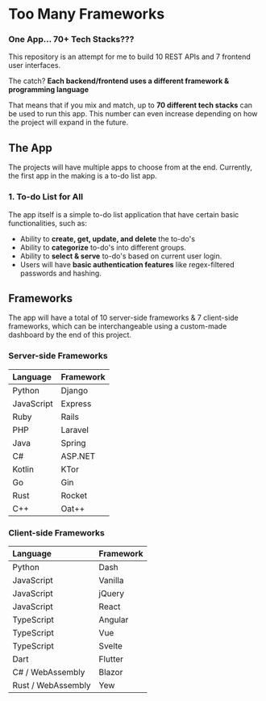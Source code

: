 # Too Many Frameworks
### One App... 70+ Tech Stacks???
This repository is an attempt for me to build 10 REST APIs and 7 frontend user interfaces. 

The catch? **Each backend/frontend uses a different framework & programming language**

That means that if you mix and match, up to **70 different tech stacks** can be used to run this app. This number can even increase depending on how the project will expand in the future.

## The App
The projects will have multiple apps to choose from at the end. Currently, the first app in the making is a to-do list app.

### 1. To-do List for All
The app itself is a simple to-do list application that have certain basic functionalities, such as:
* Ability to **create, get, update, and delete** the to-do's
* Ability to **categorize** to-do's into different groups.
* Ability to **select & serve** to-do's based on current user login.
* Users will have **basic authentication features** like regex-filtered passwords and hashing.

## Frameworks
The app will have a total of 10 server-side frameworks & 7 client-side frameworks, which can be interchangeable using a custom-made dashboard by the end of this project.

### Server-side Frameworks
| Language   | Framework |
| :---       | :---      |
| Python     | Django    |
| JavaScript | Express   |
| Ruby       | Rails     |
| PHP        | Laravel   |
| Java       | Spring    |
| C#         | ASP.NET   |
| Kotlin     | KTor      |
| Go         | Gin       |
| Rust       | Rocket    |
| C++        | Oat++     |


### Client-side Frameworks
| Language            | Framework         |
| :---                | :---              |
| Python              | Dash              |
| JavaScript          | Vanilla           |
| JavaScript          | jQuery            |
| JavaScript          | React             |
| TypeScript          | Angular           |
| TypeScript          | Vue               |
| TypeScript          | Svelte            |
| Dart                | Flutter           |
| C# / WebAssembly    | Blazor            |
| Rust / WebAssembly  | Yew               |